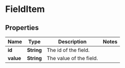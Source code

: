 

# FieldItem


## Properties

| Name | Type | Description | Notes |
|------------ | ------------- | ------------- | -------------|
|**id** | **String** | The id of the field. |  |
|**value** | **String** | The value of the field. |  |




